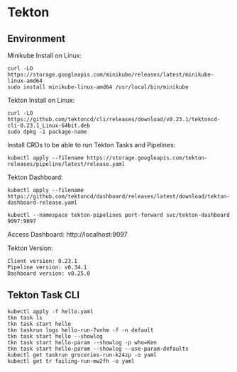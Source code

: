 # Tekton

## Environment 

Minikube Install on Linux:

```shell
curl -LO https://storage.googleapis.com/minikube/releases/latest/minikube-linux-amd64
sudo install minikube-linux-amd64 /usr/local/bin/minikube
```

Tekton Install on Linux:
```shell
curl -LO https://github.com/tektoncd/cli/releases/download/v0.23.1/tektoncd-cli-0.23.1_Linux-64bit.deb
sudo dpkg -i package-name
```

Install CRDs to be able to run Tekton Tasks and Pipelines:
```shell
kubectl apply --filename https://storage.googleapis.com/tekton-releases/pipeline/latest/release.yaml
```

Tekton Dashboard:
```shell
kubectl apply --filename https://github.com/tektoncd/dashboard/releases/latest/download/tekton-dashboard-release.yaml
```

```shell
kubectl --namespace tekton-pipelines port-forward svc/tekton-dashboard 9097:9097
```

Access Dashboard:
http://localhost:9097

Tekton Version:

```shell
Client version: 0.23.1
Pipeline version: v0.34.1
Dashboard version: v0.25.0
```

## Tekton Task CLI

```shell
kubectl apply -f hello.yaml
tkn task ls
tkn task start hello
tkn taskrun logs hello-run-7vnhm -f -n default
tkn task start hello --showlog
tkn task start hello-param --showlog -p who=Ken
tkn task start hello-param --showlog --use-param-defaults
kubectl get taskrun groceries-run-k24zp -o yaml
kubectl get tr failing-run-mw2fh -o yaml
```




